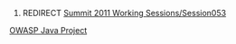 1.  REDIRECT [Summit 2011 Working
    Sessions/Session053](Summit_2011_Working_Sessions/Session053 "wikilink")

[OWASP Java
Project](Category:Summit_2011_Individual_OWASP_Projects_Track "wikilink")